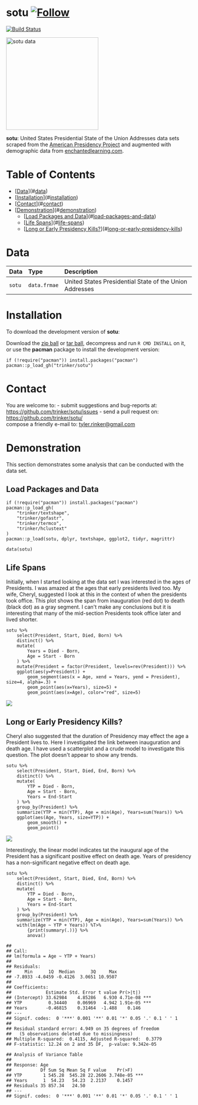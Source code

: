 sotu   [![Follow](https://img.shields.io/twitter/follow/tylerrinker.svg?style=social)](https://twitter.com/intent/follow?screen_name=tylerrinker)
============


[![Build
Status](https://travis-ci.org/trinker/sotu.svg?branch=master)](https://travis-ci.org/trinker/sotu)

<img src="inst/sotu_logo/seal.gif" width="250" alt="sotu data">

**sotu**: United States Presidential State of the Union Addresses data
sets scraped from the [American Presidency
Project](http://www.presidency.ucsb.edu) and augmented with demographic
data from
[enchantedlearning.com](http://www.enchantedlearning.com/history/us/pres/list.shtml).


Table of Contents
============

-   [[Data](#data)](#[data](#data))
-   [[Installation](#installation)](#[installation](#installation))
-   [[Contact](#contact)](#[contact](#contact))
-   [[Demonstration](#demonstration)](#[demonstration](#demonstration))
    -   [[Load Packages and Data](#load-packages-and-data)](#[load-packages-and-data](#load-packages-and-data))
    -   [[Life Spans](#life-spans)](#[life-spans](#life-spans))
    -   [[Long or Early Presidency Kills?](#long-or-early-presidency-kills)](#[long-or-early-presidency-kills](#long-or-early-presidency-kills))

Data
============


<table>
<thead>
<tr class="header">
<th align="left">Data</th>
<th align="left">Type</th>
<th align="left">Description</th>
</tr>
</thead>
<tbody>
<tr class="odd">
<td align="left"><code>sotu</code></td>
<td align="left"><code>data.frmae</code></td>
<td align="left">United States Presidential State of the Union Addresses</td>
</tr>
</tbody>
</table>

Installation
============

To download the development version of **sotu**:

Download the [zip ball](https://github.com/trinker/sotu/zipball/master)
or [tar ball](https://github.com/trinker/sotu/tarball/master),
decompress and run `R CMD INSTALL` on it, or use the **pacman** package
to install the development version:

    if (!require("pacman")) install.packages("pacman")
    pacman::p_load_gh("trinker/sotu")

Contact
=======

You are welcome to:   - submit suggestions and bug-reports at: <https://github.com/trinker/sotu/issues>   - send a pull request on: <https://github.com/trinker/sotu/>  
 compose a friendly e-mail to: <tyler.rinker@gmail.com>

Demonstration
=============

This section demonstrates some analysis that can be conducted with the
data set.

Load Packages and Data
----------------------

    if (!require("pacman")) install.packages("pacman")
    pacman::p_load_gh(
        "trinker/textshape", 
        "trinker/gofastr", 
        "trinker/termco",    
        "trinker/hclustext"
    )
    pacman::p_load(sotu, dplyr, textshape, ggplot2, tidyr, magrittr)

    data(sotu)

Life Spans
----------

Initially, when I started looking at the data set I was interested in
the ages of Presidents. I was amazed at the ages that early presidents
lived too. My wife, Cheryl, suggested I look at this in the context of
when the presidents took office. This plot shows the span from
inauguration (red dot) to death (black dot) as a gray segment. I can't
make any conclusions but it is interesting that many of the mid-section
Presidents took office later and lived shorter.

    sotu %>%
        select(President, Start, Died, Born) %>%
        distinct() %>%
        mutate(
            Years = Died - Born,
            Age = Start - Born
        ) %>%
        mutate(President = factor(President, levels=rev(President))) %>%
        ggplot(aes(y=President)) +
            geom_segment(aes(x = Age, xend = Years, yend = President), size=4, alpha=.3) +
            geom_point(aes(x=Years), size=5) +
            geom_point(aes(x=Age), color="red", size=5) 

![](inst/figure/unnamed-chunk-4-1.png)

Long or Early Presidency Kills?
-------------------------------

Cheryl also suggested that the duration of Presidency may effect the age
a President lives to. Here I investigated the link between inauguration
and death age. I have used a scatterplot and a crude model to
investigate this question. The plot doesn't appear to show any trends.

    sotu %>%
        select(President, Start, Died, End, Born) %>%
        distinct() %>%
        mutate(
            YTP = Died - Born,
            Age = Start - Born,
            Years = End-Start
        ) %>%
        group_by(President) %>%
        summarize(YTP = min(YTP), Age = min(Age), Years=sum(Years)) %>%
        ggplot(aes(Age, Years, size=YTP)) +
            geom_smooth() +
            geom_point() 

![](inst/figure/unnamed-chunk-5-1.png)

Interestingly, the linear model indicates tat the inaugural age of the
President has a significant positive effect on death age. Years of
presidency has a non-significant negative effect on death age.

    sotu %>%
        select(President, Start, Died, End, Born) %>%
        distinct() %>%
        mutate(
            YTP = Died - Born,
            Age = Start - Born,
            Years = End-Start
        ) %>%
        group_by(President) %>%
        summarize(YTP = min(YTP), Age = min(Age), Years=sum(Years)) %>%
        with(lm(Age ~ YTP + Years)) %T>% 
            {print(summary(.))} %>%
            anova()

    ## 
    ## Call:
    ## lm(formula = Age ~ YTP + Years)
    ## 
    ## Residuals:
    ##     Min      1Q  Median      3Q     Max 
    ## -7.8933 -4.0459 -0.4126  3.0651 10.9507 
    ## 
    ## Coefficients:
    ##             Estimate Std. Error t value Pr(>|t|)    
    ## (Intercept) 33.62984    4.85286   6.930 4.71e-08 ***
    ## YTP          0.34440    0.06969   4.942 1.91e-05 ***
    ## Years       -0.46815    0.31464  -1.488    0.146    
    ## ---
    ## Signif. codes:  0 '***' 0.001 '**' 0.01 '*' 0.05 '.' 0.1 ' ' 1
    ## 
    ## Residual standard error: 4.949 on 35 degrees of freedom
    ##   (5 observations deleted due to missingness)
    ## Multiple R-squared:  0.4115, Adjusted R-squared:  0.3779 
    ## F-statistic: 12.24 on 2 and 35 DF,  p-value: 9.342e-05

    ## Analysis of Variance Table
    ## 
    ## Response: Age
    ##           Df Sum Sq Mean Sq F value    Pr(>F)    
    ## YTP        1 545.28  545.28 22.2606 3.748e-05 ***
    ## Years      1  54.23   54.23  2.2137    0.1457    
    ## Residuals 35 857.34   24.50                      
    ## ---
    ## Signif. codes:  0 '***' 0.001 '**' 0.01 '*' 0.05 '.' 0.1 ' ' 1
